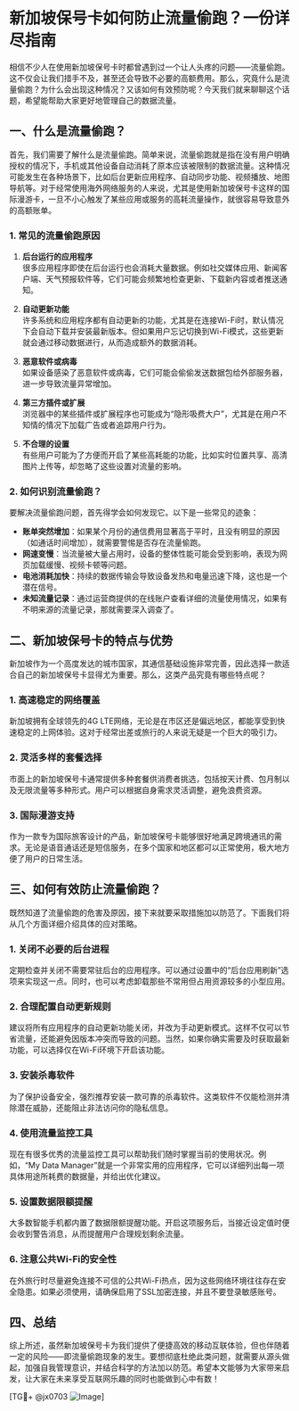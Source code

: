 # 新加坡保号卡如何防止流量偷跑？一份详尽指南

相信不少人在使用新加坡保号卡时都曾遇到过一个让人头疼的问题——流量偷跑。这不仅会让我们措手不及，甚至还会导致不必要的高额费用。那么，究竟什么是流量偷跑？为什么会出现这种情况？又该如何有效预防呢？今天我们就来聊聊这个话题，希望能帮助大家更好地管理自己的数据流量。

## 一、什么是流量偷跑？

首先，我们需要了解什么是流量偷跑。简单来说，流量偷跑就是指在没有用户明确授权的情况下，手机或其他设备自动消耗了原本应该被限制的数据流量。这种情况可能发生在各种场景下，比如后台更新应用程序、自动同步功能、视频播放、地图导航等。对于经常使用海外网络服务的人来说，尤其是使用新加坡保号卡这样的国际漫游卡，一旦不小心触发了某些应用或服务的高耗流量操作，就很容易导致意外的高额账单。

### 1. 常见的流量偷跑原因

1. **后台运行的应用程序**  
   很多应用程序即使在后台运行也会消耗大量数据。例如社交媒体应用、新闻客户端、天气预报软件等，它们可能会频繁地检查更新、下载新内容或者推送通知。

2. **自动更新功能**  
   许多系统和应用程序都有自动更新的功能，尤其是在连接Wi-Fi时，默认情况下会自动下载并安装最新版本。但如果用户忘记切换到Wi-Fi模式，这些更新就会通过移动数据进行，从而造成额外的数据消耗。

3. **恶意软件或病毒**  
   如果设备感染了恶意软件或病毒，它们可能会偷偷发送数据包给外部服务器，进一步导致流量异常增加。

4. **第三方插件或扩展**  
   浏览器中的某些插件或扩展程序也可能成为“隐形吸费大户”，尤其是在用户不知情的情况下加载广告或者追踪用户行为。

5. **不合理的设置**  
   有些用户可能为了方便而开启了某些高耗能的功能，比如实时位置共享、高清图片上传等，却忽略了这些设置对流量的影响。

### 2. 如何识别流量偷跑？

要解决流量偷跑问题，首先得学会如何发现它。以下是一些常见的迹象：

- **账单突然增加**：如果某个月份的通信费用显著高于平时，且没有明显的原因（如通话时间增加），就需要警惕是否存在流量偷跑。
- **网速变慢**：当流量被大量占用时，设备的整体性能可能会受到影响，表现为网页加载缓慢、视频卡顿等问题。
- **电池消耗加快**：持续的数据传输会导致设备发热和电量迅速下降，这也是一个潜在信号。
- **未知流量记录**：通过运营商提供的在线账户查看详细的流量使用情况，如果有不明来源的流量记录，那就需要深入调查了。

## 二、新加坡保号卡的特点与优势

新加坡作为一个高度发达的城市国家，其通信基础设施非常完善，因此选择一款适合自己的新加坡保号卡显得尤为重要。那么，这类产品究竟有哪些特点呢？

### 1. 高速稳定的网络覆盖

新加坡拥有全球领先的4G LTE网络，无论是在市区还是偏远地区，都能享受到快速稳定的上网体验。这对于经常出差或旅行的人来说无疑是一个巨大的吸引力。

### 2. 灵活多样的套餐选择

市面上的新加坡保号卡通常提供多种套餐供消费者挑选，包括按天计费、包月制以及无限流量等多种形式。用户可以根据自身需求灵活调整，避免浪费资源。

### 3. 国际漫游支持

作为一款专为国际旅客设计的产品，新加坡保号卡能够很好地满足跨境通讯的需求。无论是语音通话还是短信服务，在多个国家和地区都可以正常使用，极大地方便了用户的日常生活。

## 三、如何有效防止流量偷跑？

既然知道了流量偷跑的危害及原因，接下来就要采取措施加以防范了。下面我们将从几个方面详细介绍具体的应对策略。

### 1. 关闭不必要的后台进程

定期检查并关闭不需要常驻后台的应用程序。可以通过设置中的“后台应用刷新”选项来实现这一点。同时，也可以考虑卸载那些不常用但占用资源较多的小型应用。

### 2. 合理配置自动更新规则

建议将所有应用程序的自动更新功能关闭，并改为手动更新模式。这样不仅可以节省流量，还能避免因版本冲突而导致的问题。当然，如果你确实需要及时获取最新功能，可以选择仅在Wi-Fi环境下开启该功能。

### 3. 安装杀毒软件

为了保护设备安全，强烈推荐安装一款可靠的杀毒软件。这类软件不仅能检测并清除潜在威胁，还能阻止非法访问你的隐私信息。

### 4. 使用流量监控工具

现在有很多优秀的流量监控工具可以帮助我们随时掌握当前的使用状况。例如，“My Data Manager”就是一个非常实用的应用程序，它可以详细列出每一项具体用途所耗费的数据量，并给出优化建议。

### 5. 设置数据限额提醒

大多数智能手机都内置了数据限额提醒功能。开启这项服务后，当接近设定值时便会收到警告消息，从而提醒用户合理规划剩余流量。

### 6. 注意公共Wi-Fi的安全性

在外旅行时尽量避免连接不可信的公共Wi-Fi热点，因为这些网络环境往往存在安全隐患。如果必须使用，请确保启用了SSL加密连接，并且不要登录敏感账号。

## 四、总结

综上所述，虽然新加坡保号卡为我们提供了便捷高效的移动互联体验，但也伴随着一定的风险——即流量偷跑现象的发生。要想彻底杜绝此类问题，就需要从源头做起，加强自我管理意识，并结合科学的方法加以防范。希望本文能够为大家带来启发，让大家在未来享受互联网乐趣的同时也能做到心中有数！

[TG💪+ @jx0703 ![Image](https://github.com/user-attachments/assets/dbca1d08-cadb-493c-b0ec-ad6f7a83f270)]